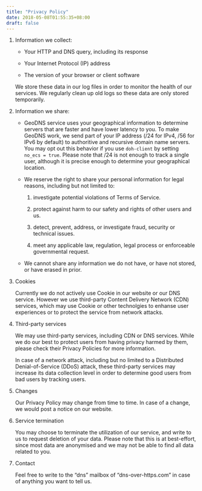 ```yaml
---
title: "Privacy Policy"
date: 2018-05-08T01:55:35+08:00
draft: false
---
```


1. Information we collect:

    - Your HTTP and DNS query, including its response

    - Your Internet Protocol (IP) address

    - The version of your browser or client software

    We store these data in our log files in order to monitor the health of our services. We regularly clean up old logs so these data are only stored temporarily.

2. Information we share:

    - GeoDNS service uses your geographical information to determine servers that are faster and have lower latency to you. To make GeoDNS work, we send part of your IP address (/24 for IPv4, /56 for IPv6 by default) to authoritive and recursive domain name servers. You may opt out this behavior if you use `doh-client` by setting `no_ecs = true`. Please note that /24 is not enough to track a single user, although it is precise enough to determine your geographical location.

    - We reserve the right to share your personal information for legal reasons, including but not limited to:

        1. investigate potential violations of Terms of Service.

        2. protect against harm to our safety and rights of other users and us.
        
        3. detect, prevent, address, or investigate fraud, security or technical issues.

        4. meet any applicable law, regulation, legal process or enforceable governmental request.

    - We cannot share any information we do not have, or have not stored, or have erased in prior.

3. Cookies

    Currently we do not actively use Cookie in our website or our DNS service. However we use third-party Content Delivery Network (CDN) services, which may use Cookie or other technolgies to enhanse user experiences or to protect the service from network attacks.

4. Third-party services

    We may use third-party services, including CDN or DNS services. While we do our best to protect users from having privacy harmed by them, please check their Privacy Policies for more information.

    In case of a network attack, including but no limited to a Distributed Denial-of-Service (DDoS) attack, these third-party services may increase its data collection level in order to determine good users from bad users by tracking users.

5. Changes

    Our Privacy Policy may change from time to time. In case of a change, we would post a notice on our website.

6. Service termination

    You may choose to terminate the utilization of our service, and write to us to request deletion of your data. Please note that this is at best-effort, since most data are anonymised and we may not be able to find all data related to you.

7. Contact

    Feel free to write to the “dns” mailbox of “dns-over-https.com” in case of anything you want to tell us.
